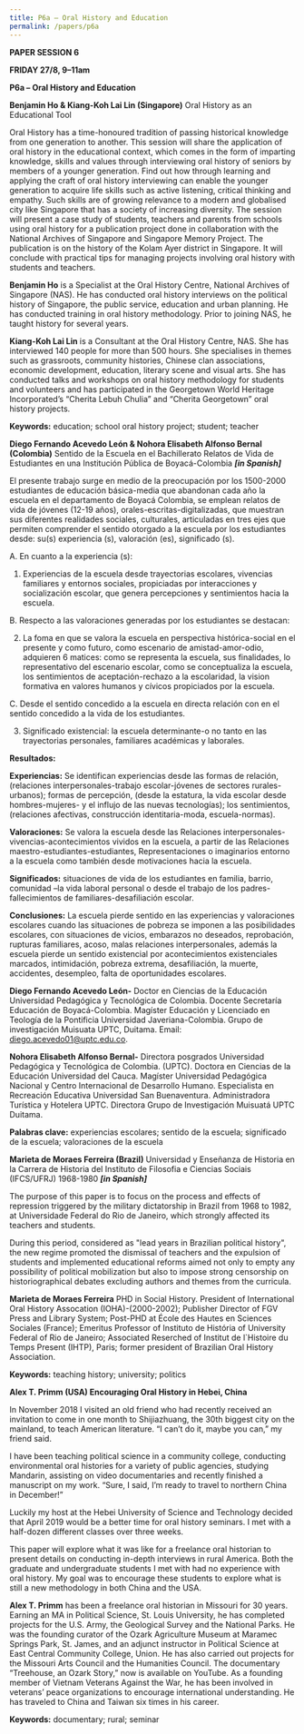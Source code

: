 ```yaml
---
title: P6a – Oral History and Education
permalink: /papers/p6a
---
```

<b>PAPER SESSION 6

FRIDAY 27/8, 9–11am

P6a – Oral History and Education

Benjamin Ho & Kiang-Koh Lai Lin (Singapore)</b> Oral History as an Educational Tool

Oral History has a time-honoured tradition of passing historical knowledge from one generation to another. This session will share the application of oral history in the educational context, which comes in the form of imparting knowledge, skills and values through interviewing oral history of seniors by members of a younger generation. Find out how through learning and applying the craft of oral history interviewing can enable the younger generation to acquire life skills such as active listening, critical thinking and empathy. Such skills are of growing relevance to a modern and globalised city like Singapore that has a society of increasing diversity. The session will present a case study of students, teachers and parents from schools using oral history for a publication project done in collaboration with the National Archives of Singapore and Singapore Memory Project. The publication is on the history of the Kolam Ayer district in Singapore. It will conclude with practical tips for managing projects involving oral history with students and teachers.

<b>Benjamin Ho</b> is a Specialist at the Oral History Centre, National Archives of Singapore (NAS). He has conducted oral history interviews on the political history of Singapore, the public service, education and urban planning. He has conducted training in oral history methodology. Prior to joining NAS, he taught history for several years.

<b>Kiang-Koh Lai Lin</b> is a Consultant at the Oral History Centre, NAS. She has interviewed 140 people for more than 500 hours. She specialises in themes such as grassroots, community histories, Chinese clan associations, economic development, education, literary scene and visual arts. She has conducted talks and workshops on oral history methodology for students and volunteers and has participated in the Georgetown World Heritage Incorporated’s “Cherita Lebuh Chulia” and “Cherita Georgetown” oral history projects. 

<b>Keywords:</b> education; school oral history project; student; teacher

<b>Diego Fernando Acevedo León & Nohora Elisabeth Alfonso Bernal (Colombia)</b> Sentido de la Escuela en el Bachillerato Relatos de Vida de Estudiantes en una Institución Pública de Boyacá-Colombia <b>*[in Spanish]*</b>

El presente trabajo surge en medio de la preocupación por los 1500-2000 estudiantes de educación básica-media que abandonan cada año la escuela en el departamento de Boyacá Colombia, se emplean relatos de vida de jóvenes (12-19 años), orales-escritas-digitalizadas, que muestran sus diferentes realidades sociales, culturales, articuladas en tres ejes que permiten comprender el sentido otorgado a la escuela por los estudiantes desde: su(s) experiencia (s), valoración (es), significado (s). 

A.	En cuanto a la experiencia (s): 

1.	Experiencias de la escuela desde trayectorias escolares, vivencias familiares y  entornos sociales, propiciadas por interacciones y socialización escolar, que genera percepciones y sentimientos hacia la escuela.

B.	Respecto a las valoraciones generadas por los estudiantes se destacan:

2.	La foma en que se valora la escuela en perspectiva histórica-social en el presente y como futuro, como escenario de amistad-amor-odio, adquieren 6 matices: como se representa la escuela, sus finalidades, lo representativo del escenario escolar, como se conceptualiza la escuela, los sentimientos de aceptación-rechazo a la escolaridad, la vision formativa en valores humanos y cívicos propiciados por la escuela.

C.	Desde el sentido concedido a la escuela en directa relación con en el sentido concedido a la vida de los estudiantes. 

3.	Significado existencial: la escuela determinante-o no tanto en las trayectorias personales, familiares académicas y laborales.

<b>Resultados:</b> 

<b>Experiencias:</b> Se identifican experiencias desde las formas de relación, (relaciones interpersonales-trabajo escolar-jóvenes de sectores rurales-urbanos); formas de percepción, (desde la estatura, la vida escolar desde hombres-mujeres- y el influjo de las nuevas tecnologías); los sentimientos, (relaciones afectivas, construcción identitaria-moda, escuela-normas). 

<b>Valoraciones:</b> Se valora la escuela desde las Relaciones interpersonales-vivencias-acontecimientos vividos en la escuela, a partir de las Relaciones maestro-estudiantes-estudiantes, Representaciones o imaginarios entorno a la escuela como también desde motivaciones hacia la escuela. 

<b>Significados:</b> situaciones de vida de los estudiantes en familia, barrio, comunidad –la vida laboral personal o desde el trabajo de los padres- fallecimientos de familiares-desafiliación escolar.

<b>Conclusiones:</b> La escuela pierde sentido en las experiencias y valoraciones escolares cuando las situaciones de pobreza se imponen a las posibilidades escolares, con situaciones de vicios, embarazos no deseados, reprobación, rupturas familiares, acoso, malas relaciones interpersonales, además la escuela pierde un sentido existencial por acontecimientos existenciales marcados, intimidación, pobreza extrema, desafiliación, la muerte, accidentes, desempleo, falta de oportunidades escolares.

<b>Diego Fernando Acevedo León-</b> Doctor en Ciencias de la Educación Universidad Pedagógica y Tecnológica de Colombia. Docente Secretaría Educación de Boyacá-Colombia. Magíster Educación y Licenciado en Teología de la Pontificia Universidad Javeriana-Colombia. Grupo de investigación Muisuata UPTC, Duitama. Email: diego.acevedo01@uptc.edu.co. 

<b>Nohora Elisabeth Alfonso Bernal-</b> Directora posgrados Universidad Pedagógica y Tecnológica de Colombia. (UPTC). Doctora en Ciencias de la Educación Universidad del Cauca. Magíster Universidad Pedagógica Nacional y Centro Internacional de Desarrollo Humano. Especialista en Recreación Educativa Universidad San Buenaventura. Administradora Turística y Hotelera UPTC. Directora Grupo de Investigación Muisuatá UPTC Duitama.

<b>Palabras clave:</b> experiencias escolares; sentido de la escuela; significado de la escuela; valoraciones de la escuela

<b>Marieta de Moraes Ferreira (Brazil)</b> Universidad y Enseñanza de Historia en la Carrera de Historia del Instituto de Filosofia e Ciencias Sociais (IFCS/UFRJ) 1968-1980 <b>*[in Spanish]*</b>

The purpose of this paper is to focus on the process and effects of repression triggered by the military dictatorship in Brazil from 1968 to 1982, at Universidade Federal do Rio de Janeiro, which strongly affected its teachers and students.

During this period, considered as "lead years in Brazilian political history", the new regime promoted the dismissal of teachers and the expulsion of students and implemented educational reforms aimed not only to empty any possibility of political mobilization but also to impose strong censorship on historiographical debates excluding authors and themes from the curricula.

<b>Marieta de Moraes Ferreira</b> PHD in Social History. President of International Oral History Assocation (IOHA)-(2000-2002);  Publisher Director of FGV Press and Library System; Post-PHD at École des Hautes en Sciences Sociales (France); Emeritus Professor of Instituto de História of University  Federal of Rio de Janeiro; Associated  Reserched of Institut de l`Histoire du Temps Present (IHTP), Paris; former president of  Brazilian Oral History Association.

<b>Keywords:</b> teaching history; university; politics

<b>Alex T. Primm (USA) Encouraging Oral History in Hebei, China</b>

In November 2018 I visited an old friend who had recently received an invitation to come in one month to Shijiazhuang, the 30th biggest city on the mainland, to teach American literature. “I can’t do it, maybe you can,” my friend said.

I have been teaching political science in a community college, conducting environmental oral histories for a variety of public agencies, studying Mandarin, assisting on video documentaries and recently finished a manuscript on my work. “Sure, I said, I’m ready to travel to northern China in December!”

Luckily my host at the Hebei University of Science and Technology decided that April 2019 would be a better time for oral history seminars. I met with a half-dozen different classes over three weeks. 

This paper will explore what it was like for a freelance oral historian to present details on conducting in-depth interviews in rural America. Both the graduate and undergraduate students I met with had no experience with oral history. My goal was to encourage these students to explore what is still a new methodology in both China and the USA.  

<b>Alex T. Primm</b> has been a freelance oral historian in Missouri for 30 years.  Earning an MA in Political Science, St. Louis University, he has completed projects for the U.S. Army, the Geological Survey and the National Parks. He was the founding curator of the Ozark Agriculture Museum at Maramec Springs Park, St. James, and an adjunct instructor in Political Science at East Central Community College, Union. He has also carried out projects for the Missouri Arts Council and the Humanities Council. The documentary “Treehouse, an Ozark Story,” now is available on YouTube. As a founding member of Vietnam Veterans Against the War, he has been involved in veterans’ peace organizations to encourage international understanding. He has traveled to China and Taiwan six times in his career.

<b>Keywords:</b> documentary; rural; seminar